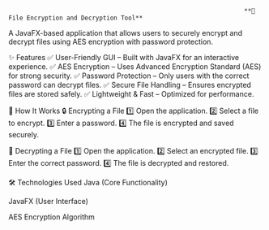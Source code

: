                                                                      **🔐 File Encryption and Decryption Tool**
                                                                     
A JavaFX-based application that allows users to securely encrypt and decrypt files using AES encryption with password protection.

✨ Features
✅ User-Friendly GUI – Built with JavaFX for an interactive experience.
✅ AES Encryption – Uses Advanced Encryption Standard (AES) for strong security.
✅ Password Protection – Only users with the correct password can decrypt files.
✅ Secure File Handling – Ensures encrypted files are stored safely.
✅ Lightweight & Fast – Optimized for performance.

📌 How It Works
🔒 Encrypting a File
1️⃣ Open the application.
2️⃣ Select a file to encrypt.
3️⃣ Enter a password.
4️⃣ The file is encrypted and saved securely.

🔑 Decrypting a File
1️⃣ Open the application.
2️⃣ Select an encrypted file.
3️⃣ Enter the correct password.
4️⃣ The file is decrypted and restored.

🛠 Technologies Used
Java (Core Functionality)

JavaFX (User Interface)

AES Encryption Algorithm


